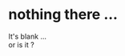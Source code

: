 # nothing there ...

It's blank ... \
or is it ?

[comment]: <> (You're smart)
[comment]: <> (but it's still useless :/ )
